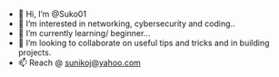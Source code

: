 - 👋 Hi, I’m @Suko01
- 👀 I’m interested in networking, cybersecurity and coding..
- 🌱 I’m currently learning/ beginner...
- 💞️ I’m looking to collaborate on useful tips and tricks and in building projects.
- 📫 Reach @ sunikoj@yahoo.com

<!---
Suko01/Suko01 is a ✨ special ✨ repository because its `README.md` (this file) appears on your GitHub profile.
You can click the Preview link to take a look at your changes.
--->
